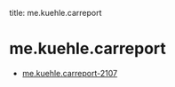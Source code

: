 title: me.kuehle.carreport
# me.kuehle.carreport
* [me.kuehle.carreport-2107](./me.kuehle.carreport-2107/)